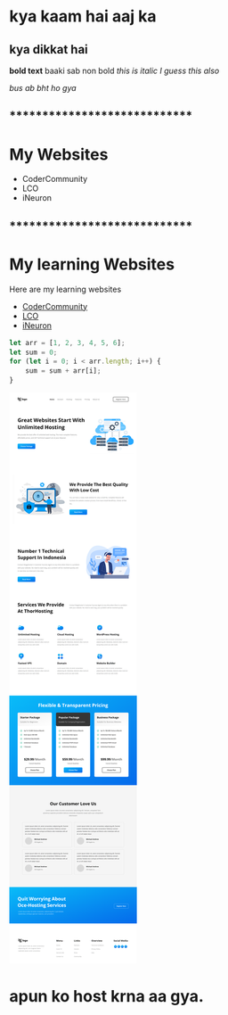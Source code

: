 # kya kaam hai aaj ka

## kya dikkat hai

**bold text** baaki sab non bold
_this is italic I guess_
_this also_

_bus ab bht ho gya_

## **\*\*\*\***\*\*\*\***\*\*\*\***\*\*\*\***\*\*\*\***\*\*\*\***\*\*\*\***

# My Websites

- CoderCommunity
- LCO
- iNeuron

## **\*\*\*\***\*\*\*\***\*\*\*\***\*\*\*\***\*\*\*\***\*\*\*\***\*\*\*\***

# My learning Websites

Here are my learning websites

- [CoderCommunity](https://web.codercommunity.io "CoderCommunity")
- [LCO](https://web.learncodeonline.in "Learn Code Online")
- [iNeuron](https://ineuron.ai "iNeuron")

```javascript
let arr = [1, 2, 3, 4, 5, 6];
let sum = 0;
for (let i = 0; i < arr.length; i++) {
	sum = sum + arr[i];
}
```

![Proj 11 SS](./Images/Proj11.png)

# apun ko host krna aa gya.
